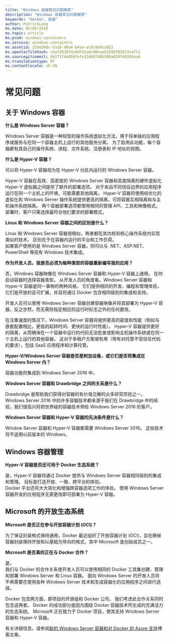 ```yaml
---
title: "Windows 容器常见问题解答"
description: "Windows 容器常见问题解答"
keywords: "docker, 容器"
author: PatrickLang
ms.date: 05/02/2016
ms.topic: article
ms.prod: windows-containers
ms.service: windows-containers
ms.assetid: 25de368c-5a10-40a4-b4aa-ac8c9a9ca022
ms.openlocfilehash: c4afd536fda9d741adc00eaeb5595f05833cef11
ms.sourcegitcommit: bb171f4a858fefe33dd0748b500a018fd0382ea6
ms.translationtype: HT
ms.contentlocale: zh-CN
---
```

# <a name="frequently-asked-questions"></a>常见问题

## <a name="about-windows-containers"></a>关于 Windows 容器

**什么是 Windows Server 容器？**

Windows Server 容器是一种轻型的操作系统虚拟化方法，用于将单独的应用程序或服务与在同一个容器主机上运行的其他服务分离。 为了启用此功能，每个容器都有其自己的操作系统、进程、文件系统、注册表和 IP 地址的视图。  

**什么是 Hyper-V 容器？**

可以将 Hyper-V 容器视为在 Hyper-V 分区内运行的 Windows Server 容器。

Hyper-V 容器在高效、高密度的 Windows Server 容器和高度隔离的硬件虚拟化 Hyper-V 虚拟器之间提供了额外的部署选项。 对于来自不同信任边界的应用程序运行在同一个主机上的环境，可能需要其他隔离。 Hyper-V 容器将使用经优化的虚拟化和 Windows Server 操作系统提供更高的隔离，可将容器互相隔离和与主机操作系统隔离。 两个容器部署选项都使用相同的管理 API、工具和映像格式。 部署时，客户只需选择最符合他们要求的部署模式。

**Linux 和 Windows Server 容器之间的区别是什么？**

Linux 和 Windows Server 容器很相似，两者都在其内核和核心操作系统内实现类似的技术。 区别在于在容器内运行的平台和工作负荷。  
如果客户使用的是 Windows Server 容器，则可以与 .NET、ASP.NET、PowerShell 等现有 Windows 技术集成。

**作为开发人员，我是否必须为每种类型的容器重新编写我的应用？**

否，Windows 容器映像在 Windows Server 容器和 Hyper-V 容器上通用。 在你启动容器时选择容器类型。 从开发人员的角度看，Windows Server 容器和 Hyper-V 容器是同一事物的两种风格。 它们提供相同的开发、编程和管理体验，它们是开放的且可扩展，并且将通过 Docker 包含相同级别的集成和支持。

开发人员可以使用 Windows Server 容器创建容器映像并将其部署为 Hyper-V 容器，反之亦然，而无需除指定相应的运行时标志之外的任何更改。

在注重速度的情况下，Windows Server 容器将提供更高的密度和性能（例如与嵌套配置相比，更低的起转时间、更快的运行时性能）。 Hyper-V 容器提供更好的隔离，从而确保在一个容器中运行的代码无法危害或影响主机操作系统或在同一个主机上运行的其他容器。 这对于多租户方案很有用（带有对托管不受信任代码的要求），包括 SaaS 应用程序和计算托管。

**Hyper-V/Windows Server 容器是否是附加设备，或它们是否将集成在 Windows Server 内？**

容器功能将集成到 Windows Server 2016 中。  

**Windows Server 容器和 Drawbridge 之间的关系是什么？**

Drawbridge 是帮助我们获得对容器的有价值见解的众多研究项目之一。  Windows Server 2016 中的许多容器技术都来源于我们在 Drawbridge 中的经验，我们很高兴将把世界级的容器技术带给 Windows Server 2016 的客户。

**Windows Server 容器和 Hyper-V 容器的先决条件是什么？**

Window Server 容器和 Hyper-V 容器都需要 Windows Server 2016。 这些技术将不适用以前版本的 Windows。


## <a name="windows-container-management"></a>Windows 容器管理

**Hyper-V 容器是否还可用于 Docker 生态系统？**

是，Hyper-V 容器将通过 Docker 提供与 Windows Server 容器相同级别的集成和管理。  目标是打造开放、一致、跨平台的体验。  
Docker 平台还将大大简化和增强跨容器选项工作的体验。 使用 Windows Server 容器开发的应用程序无需更改即可部署为 Hyper-V 容器。


## <a name="microsofts-open-ecosystem"></a>Microsoft 的开放生态系统

**Microsoft 是否正在参与开放容器计划 (OCI)？**

为了保证封装格式保持通用，Docker 最近组织了开放容器计划 (OCI)，旨在确保容器封装保持开放和以基础为导向的格式，其中 Microsoft 是创始成员之一。

**Microsoft 是否真的正在与 Docker 合作？**

是。  
我们与 Docker 的合作关系使开发人员可以使用相同的 Docker 工具集创建、管理和部署 Windows Server 和 Linux 容器。 面向 Windows Server 的开发人员将不再需要在使用各种 Windows Server 技术和生成容器化的应用程序之间进行选择。  

Docker 包含两方面，即项目的开源组和 Docker 公司。 我们考虑此合作关系同时包含这两者。 Docker 的成功部分是因为围绕 Docker 容器技术所生成的充满活力的生态系统。 Microsoft 正在致力于 Docker 项目，使其支持 Windows Server 容器和 Hyper-V 容器。  

有关详细信息，请参阅[新的 Windows Server 容器和对 Docker 的 Azure 支持](http://azure.microsoft.com/blog/2014/10/15/new-windows-server-containers-and-azure-support-for-docker/?WT.mc_id=Blog_ServerCloud_Announce_TTD)博客文章。
